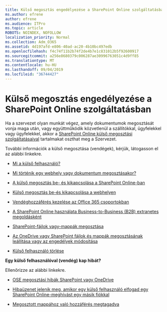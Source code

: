 ```yaml
---
title: Külső megosztás engedélyezése a SharePoint Online szolgáltatásban
ms.author: efrene
author: efrene
ms.audience: ITPro
ms.topic: article
ROBOTS: NOINDEX, NOFOLLOW
localization_priority: Normal
ms.collection: Adm_O365
ms.assetid: 4d197afd-e806-40ad-ac20-4b10bc497edb
ms.openlocfilehash: f4c74f11b2b74f2de4b7e1c831012b5f92600917
ms.sourcegitcommit: a256e8680379c006287ae30996763051c4d9ff85
ms.translationtype: MT
ms.contentlocale: hu-HU
ms.lasthandoff: 09/04/2019
ms.locfileid: "36744427"
---
```

# <a name="enable-external-sharing-in-sharepoint-online"></a>Külső megosztás engedélyezése a SharePoint Online szolgáltatásban

Ha a szervezet olyan munkát végez, amely dokumentumok megosztását vonja maga után, vagy együttműködik közvetlenül a szállítókkal, ügyfelekkel vagy ügyfelekkel, akkor a [SharePoint Online külső megosztási szolgáltatásaival](https://docs.microsoft.com/sharepoint/external-sharing-overview) tartalmakat oszthat meg a Szervezet.

További információk a külső megosztása (vendégek), kérjük, látogasson el az alábbi linkekre.

- [Mi a külső felhasználó?](https://docs.microsoft.com/sharepoint/external-sharing-overview#what-is-an-external-user)

- [Mi történik egy webhely vagy dokumentum megosztásakor?](https://docs.microsoft.com/sharepoint/external-sharing-overview#what-happens-when-i-share-a-site-or-document)

- [A külső megosztás be- és kikapcsolása a SharePoint Online-ban](https://docs.microsoft.com/sharepoint/turn-external-sharing-on-or-off)

- [Külső megosztás be-és kikapcsolása a webhelyen](https://docs.microsoft.com/sharepoint/change-external-sharing-site)

- [Vendéghozzáférés kezelése az Office 365 csoportokban](https://docs.microsoft.com/office365/admin/create-groups/manage-guest-access-in-groups?view=o365-worldwide)

- [A SharePoint Online használata Business-to-Business (B2B) extranetes megoldásként](https://docs.microsoft.com/sharepoint/create-b2b-extranet)

- [SharePoint-fájlok vagy-mappák megosztása](https://support.office.com/article/share-sharepoint-files-or-folders-1fe37332-0f9a-4719-970e-d2578da4941c)

- [Az OneDrive vagy SharePoint fájlok és mappák megosztásának leállítása vagy az engedélyek módosítása](https://support.office.com/article/stop-sharing-onedrive-or-sharepoint-files-or-folders-or-change-permissions-0a36470f-d7fe-40a0-bd74-0ac6c1e13323)

- [Külső felhasználó törlése](https://docs.microsoft.com/sharepoint/remove-users#delete-a-guest-from-the-microsoft-365-admin-center)

**Egy külső felhasználóval (vendég) kap hibát?**

Ellenőrizze az alábbi linkekre. 

- [OSE megosztási hibák SharePoint vagy OneDrive](https://docs.microsoft.com/sharepoint/sharepoint-onedrive-error-message)

- [Hibaüzenet jelenik meg, amikor egy külső felhasználó elfogad egy SharePoint Online-meghívást egy másik fiókkal](https://docs.microsoft.com/sharepoint/support/sharing-and-permissions/error-when-external-user-accepts-an-invitation-by-using-another-account)

- [Megosztott mappához való hozzáférés megtagadva](https://docs.microsoft.com/sharepoint/support/sharing-and-permissions/cannot-access-shared-folder)
